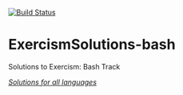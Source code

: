 [![Build Status](https://travis-ci.com/cmccandless/ExercismSolutions-bash.svg?branch=master)](https://travis-ci.com/cmccandless/ExercismSolutions-bash)
# ExercismSolutions-bash
Solutions to Exercism: Bash Track

*[Solutions for all languages](https://github.com/cmccandless/ExercismSolutions)*
